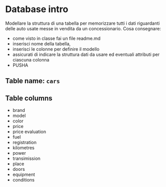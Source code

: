 # Database intro
Modellare la struttura di una tabella per memorizzare tutti i dati riguardanti delle auto usate messe in vendita da un concessionario.
Cosa consegnare:
- come visto in classe fai un file readme.md
- inserisci nome della tabella,
- inserisci le colonne per definire il modello
- assicurati di indicare la struttura dati da usare ed eventuali attributi per ciascuna colonna
- PUSHA

## Table name: `cars`

## Table columns
- brand
- model 
- color
- price
- price evaluation
- fuel
- registration
- kilometres
- power
- transimission
- place
- doors
- equipment
- conditions